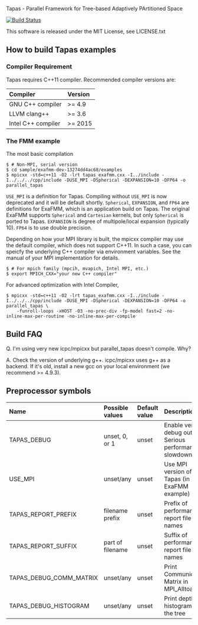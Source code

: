 Tapas - Parallel Framework for Tree-based Adaptively PArtitioned Space

[![Build Status](https://travis-ci.org/keisukefukuda/tapas.svg?branch=master)](https://travis-ci.org/keisukefukuda/tapas)

This software is released under the MIT License, see LICENSE.txt

## How to build Tapas examples

### Compiler Requirement

Tapas requires C++11 compiler. Recommended compiler versions are:

|Compiler               | Version |
|:----------------------|:--------|
|GNU C++ compiler       | >= 4.9  |
|LLVM clang++           | >= 3.6  |
|Intel C++ compiler     | >= 2015 |


### The FMM example 

The most basic compilation

    $ # Non-MPI, serial version
    $ cd sample/exafmm-dev-13274dd4ac68/examples
    $ mpicxx -std=c++11 -O2 -lrt tapas_exafmm.cxx -I../include -I../../../cpp/include -DUSE_MPI -DSpherical -DEXPANSION=10 -DFP64 -o parallel_tapas

`USE_MPI` is a definition for Tapas. Compiling without `USE_MPI` is now deprecated and it will be default shortly. `Spherical`, `EXPANSION`, and `FP64`
are definitions for ExaFMM, which is an application build on Tapas. The original ExaFMM supports `Spherical` and `Cartesian` kernels, but 
only `Spherical` is ported to Tapas. `EXPANSION` is degree of multipole/local expansion (typically 10). `FP64` is to use double precision.

Depending on how your MPI library is built, the mpicxx compiler may use the default compiler, which does not support C++11.
In such a case, you can speicfy the underlying C++ compiler via environment variables. See the manual of your MPI implementation for details.

    $ # For mpich family (mpcih, mvapich, Intel MPI, etc.)
    $ export MPICH_CXX="your new C++ compiler"
    
For advanced optimization with Intel Compiler,

    $ mpicxx -std=c++11 -O2 -lrt tapas_exafmm.cxx -I../include -I../../../cpp/include -DUSE_MPI -DSpherical -DEXPANSION=10 -DFP64 -o parallel_tapas \
        -funroll-loops -xHOST -O3 -no-prec-div -fp-model fast=2 -no-inline-max-per-routine -no-inline-max-per-compile 
        
## Build FAQ

Q. I'm using very new icpc/mpicxx but parallel_tapas doesn't compile. Why?

A. Check the version of underlying g++. icpc/mpicxx uses g++ as a backend. If it's old, install a new gcc on your local environment (we recommend >= 4.9.3).
    
## Preprocessor symbols

|Name                   | Possible values  | Default value | Description                                               |
|:----------------------|:-----------------|:--------------|:----------------------------------------------------------|
|TAPAS_DEBUG            | unset, 0, or 1   | unset         | Enable verbose debug output. Serious performance slowdown |
|USE_MPI                | unset/any        | unset         | Use MPI version of Tapas (in ExaFMM example)              | 
|TAPAS_REPORT_PREFIX    | filename prefix  | unset         | Prefix of performance report file names                   |
|TAPAS_REPORT_SUFFIX    | part of filename | unset         | Suffix of performance report file names                   |
|TAPAS_DEBUG_COMM_MATRIX| unset/any        | unset         | Print Communication Matrix in MPI_Alltoallv()             |
|TAPAS_DEBUG_HISTOGRAM  | unset/any        | unset         | Print depth histogram of the tree                         |


